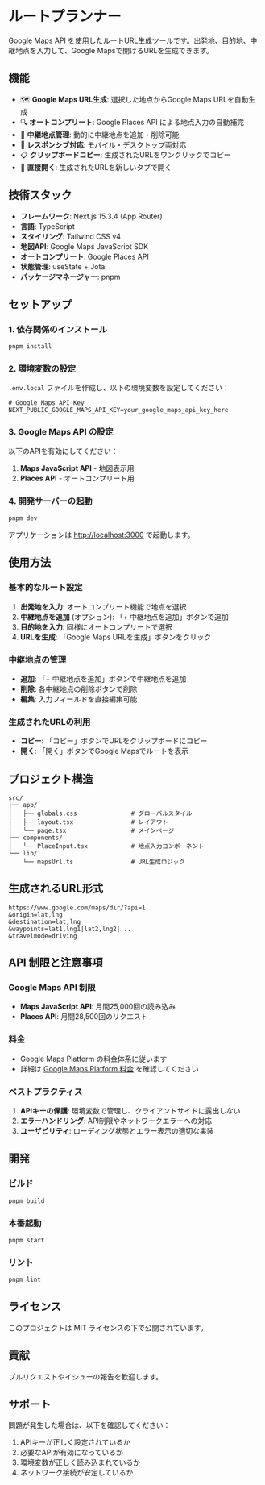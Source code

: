 # ルートプランナー

Google Maps API を使用したルートURL生成ツールです。出発地、目的地、中継地点を入力して、Google Mapsで開けるURLを生成できます。

## 機能

- 🗺️ **Google Maps URL生成**: 選択した地点からGoogle Maps URLを自動生成
- 🔍 **オートコンプリート**: Google Places API による地点入力の自動補完
- 📍 **中継地点管理**: 動的に中継地点を追加・削除可能
- 📱 **レスポンシブ対応**: モバイル・デスクトップ両対応
- 📋 **クリップボードコピー**: 生成されたURLをワンクリックでコピー
- 🔗 **直接開く**: 生成されたURLを新しいタブで開く

## 技術スタック

- **フレームワーク**: Next.js 15.3.4 (App Router)
- **言語**: TypeScript
- **スタイリング**: Tailwind CSS v4
- **地図API**: Google Maps JavaScript SDK
- **オートコンプリート**: Google Places API
- **状態管理**: useState + Jotai
- **パッケージマネージャー**: pnpm

## セットアップ

### 1. 依存関係のインストール

```bash
pnpm install
```

### 2. 環境変数の設定

`.env.local` ファイルを作成し、以下の環境変数を設定してください：

```env
# Google Maps API Key
NEXT_PUBLIC_GOOGLE_MAPS_API_KEY=your_google_maps_api_key_here
```

### 3. Google Maps API の設定

以下のAPIを有効にしてください：

1. **Maps JavaScript API** - 地図表示用
2. **Places API** - オートコンプリート用

### 4. 開発サーバーの起動

```bash
pnpm dev
```

アプリケーションは [http://localhost:3000](http://localhost:3000) で起動します。

## 使用方法

### 基本的なルート設定

1. **出発地を入力**: オートコンプリート機能で地点を選択
2. **中継地点を追加** (オプション): 「+ 中継地点を追加」ボタンで追加
3. **目的地を入力**: 同様にオートコンプリートで選択
4. **URLを生成**: 「Google Maps URLを生成」ボタンをクリック

### 中継地点の管理

- **追加**: 「+ 中継地点を追加」ボタンで中継地点を追加
- **削除**: 各中継地点の削除ボタンで削除
- **編集**: 入力フィールドを直接編集可能

### 生成されたURLの利用

- **コピー**: 「コピー」ボタンでURLをクリップボードにコピー
- **開く**: 「開く」ボタンでGoogle Mapsでルートを表示

## プロジェクト構造

```
src/
├── app/
│   ├── globals.css               # グローバルスタイル
│   ├── layout.tsx                # レイアウト
│   └── page.tsx                  # メインページ
├── components/
│   └── PlaceInput.tsx            # 地点入力コンポーネント
└── lib/
    └── mapsUrl.ts                # URL生成ロジック
```

## 生成されるURL形式

```
https://www.google.com/maps/dir/?api=1
&origin=lat,lng
&destination=lat,lng
&waypoints=lat1,lng1|lat2,lng2|...
&travelmode=driving
```

## API 制限と注意事項

### Google Maps API 制限

- **Maps JavaScript API**: 月間25,000回の読み込み
- **Places API**: 月間28,500回のリクエスト

### 料金

- Google Maps Platform の料金体系に従います
- 詳細は [Google Maps Platform 料金](https://developers.google.com/maps/pricing) を確認してください

### ベストプラクティス

1. **APIキーの保護**: 環境変数で管理し、クライアントサイドに露出しない
2. **エラーハンドリング**: API制限やネットワークエラーへの対応
3. **ユーザビリティ**: ローディング状態とエラー表示の適切な実装

## 開発

### ビルド

```bash
pnpm build
```

### 本番起動

```bash
pnpm start
```

### リント

```bash
pnpm lint
```

## ライセンス

このプロジェクトは MIT ライセンスの下で公開されています。

## 貢献

プルリクエストやイシューの報告を歓迎します。

## サポート

問題が発生した場合は、以下を確認してください：

1. APIキーが正しく設定されているか
2. 必要なAPIが有効になっているか
3. 環境変数が正しく読み込まれているか
4. ネットワーク接続が安定しているか
